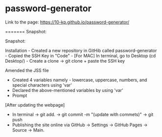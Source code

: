 # password-generator
Link to the page: https://10-kp.github.io/password-generator/


======= Snapshot: 

Snapshot: ![]()

Installation - Created a new repository in GitHib called password-generator - Copied the SSH Key in "Code" - [For MAC] In terminal, go to Desktop (cd Desktop/) - Create a clone -> git clone + paste the SSH key

Amended the JSS file
- Created 4 variables namely - lowercase, uppercase, numbers, and special characters using 'var'
- Declared the above-mentioned variables by using 'var'
- Prompt

[After updating the webpage]
- In terminal -> git add. -> git commit -m "(update with commets)" -> git push
- Publishing the site online via GitHub -> Settings -> GitHub Pages -> Source -> Main. 

